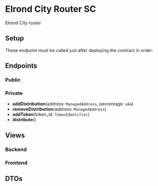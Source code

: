 # Elrond City Router SC

Elrond City router

## Setup

These endpoint must be called just after deploying the contract in order:

## Endpoints

### Public

### Private

- **addDistribution**(address: `ManagedAddress`, percentage: `u64`)
- **removeDistribution**(address: `ManagedAddress`)
- **addToken**(token_id: `TokenIdentifier`)
- **distribute**()

## Views

### Backend

### Frontend

## DTOs

